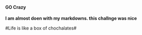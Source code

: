 #### GO Crazy 


**I am almost doen with my markdowns. this challnge was nice**


#Life is like a box of chochalates#
